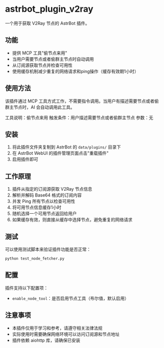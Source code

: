 # astrbot_plugin_v2ray

一个用于获取 V2Ray 节点的 AstrBot 插件。

## 功能

- 提供 MCP 工具"偷节点来用"
- 当用户需要节点或者偷群主节点时自动调用
- 从订阅源获取节点并检查可用性
- 使用缓存机制减少重复的网络请求和ping操作（缓存有效期1小时）

## 使用方法

该插件通过 MCP 工具方式工作，不需要指令调用。当用户有描述需要节点或者偷群主节点时，AI 会自动调用此工具。

工具说明：偷节点来用
触发条件：用户描述需要节点或者偷群主节点
参数：无

## 安装

1. 将此插件文件夹复制到 AstrBot 的 `data/plugins/` 目录下
2. 在 AstrBot WebUI 的插件管理页面点击"重载插件"
3. 启用插件即可

## 工作原理

1. 插件从指定的订阅源获取 V2Ray 节点信息
2. 解析并解码 Base64 格式的订阅内容
3. 并发 Ping 所有节点以检查可用性
4. 将可用节点信息缓存1小时
5. 随机选择一个可用节点返回给用户
6. 如果缓存有效，则直接从缓存中选择节点，避免重复的网络请求

## 测试

可以使用测试脚本来验证插件功能是否正常：

```bash
python test_node_fetcher.py
```

## 配置

插件支持以下配置项：

- `enable_node_tool`：是否启用节点工具（布尔值，默认启用）

## 注意事项

- 本插件仅用于学习和参考，请遵守相关法律法规
- 实际使用时需要确保网络环境可以访问订阅源和节点地址
- 插件依赖 aiohttp 库，请确保已安装